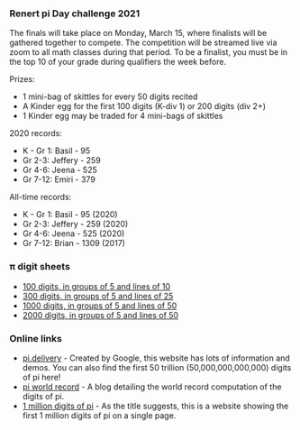 ### Renert pi Day challenge 2021

The finals will take place on Monday, March 15, where finalists will be gathered together to compete. The competition will be streamed live via zoom to all math classes during that period. To be a finalist, you must be in the top 10 of your grade during qualifiers the week before.

<!--
we will consider the 10 students with the highest number of digits recited during qualifiers, or all those who have a higher number than the cut-offs below (whichever is fewer):
 * K-Gr 1: 30 digits
 * Gr 2-3: 100 digits
 * Gr 4-6: 150 digits
 * Gr 7-12: 150 digits
For example, if there are 25 students in grades 4-6 who recited more than 150 digits during qualifiers, the top 20 students will participate in the finals. 
-->

Prizes: 
 * 1 mini-bag of skittles for every 50 digits recited
 * A Kinder egg for the first 100 digits (K-div 1) or 200 digits (div 2+)
 * 1 Kinder egg may be traded for 4 mini-bags of skittles

<!--
K - Gr 1
Gr 2-3
Gr 4-6
Gr 7-12
-->

2020 records:

 * K - Gr 1: Basil - 95
 * Gr 2-3: Jeffery - 259
 * Gr 4-6: Jeena - 525
 * Gr 7-12: Emiri - 379

All-time records:

 * K - Gr 1: Basil - 95 (2020)
 * Gr 2-3: Jeffery - 259 (2020)
 * Gr 4-6: Jeena - 525 (2020)
 * Gr 7-12: Brian - 1309 (2017)


### &pi; digit sheets
  * <a href="https://vchan2.github.io/pi/pi_100_10.pdf"> 100 digits, in groups of 5 and lines of 10 </a>
  * <a href="https://vchan2.github.io/pi/pi_300_25.pdf"> 300 digits, in groups of 5 and lines of 25 </a>
  * <a href="https://vchan2.github.io/pi/pi_1000_50.pdf"> 1000 digits, in groups of 5 and lines of 50 </a>
  * <a href="https://vchan2.github.io/pi/pi_2000_50.pdf"> 2000 digits, in groups of 5 and lines of 50 </a>

### Online links
   * <a href="https://pi.delivery/">pi.delivery</a> - Created by Google, this website has lots of information and demos. You can also find the first 50 trillion (50,000,000,000,000) digits of pi here!
   * <a href="https://blog.timothymullican.com/calculating-pi-my-attempt-breaking-pi-record">pi world record</a> - A blog detailing the world record computation of the digits of pi.
   * <a href="https://www.piday.org/million/">1 million digits of pi</a> - As the title suggests, this is a website showing the first 1 million digits of pi on a single page.

